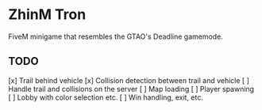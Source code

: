 # ZhinM Tron

FiveM minigame that resembles the GTAO's Deadline gamemode.

## TODO

[x] Trail behind vehicle
[x] Collision detection between trail and vehicle
[ ] Handle trail and collisions on the server
[ ] Map loading
[ ] Player spawning
[ ] Lobby with color selection etc.
[ ] Win handling, exit, etc.
